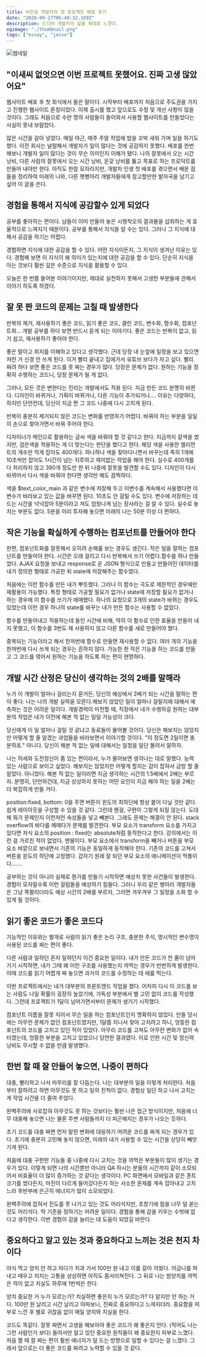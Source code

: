 ```yaml
---
title: 비전공 개발자의 첫 프로젝트 배포 후기
date: "2020-09-27T06:40:32.169Z"
description: 드디어 개발자의 삶을 제대로 느꼇다.
ogimage: "./thumbnail.png"
tags: ["essay", "jesse"]
---
```


![썸네일](thumbnail.png)

## "이새씨 없엇으면 이번 프로젝트 못했어요. 진짜 고생 많았어요"

웹사이트 배포 후 첫 회식에서 들은 말이다. 시작부터 배포까지 처음으로 주도권을 가지고 진행한 웹사이트 론칭이었다. 이제 출시를 했고 앞으로도 수정 및 개선 사항이 많을 것이다. 그래도 처음으로 수만 명의 사람들이 들어와서 사용할 웹사이트를 만들었다는 사실이 못내 보람찼다.

많은 시간을 갈아 넣었다. 매일 야근, 매주 주말 작업에 밤을 꼬박 새워 가며 일을 하기도 했다. 이전 회사는 널럴해서 개발자가 일이 많다는 것에 공감하지 못했다. 배포를 한번 해보니 개발자 일이 많다는 것이 무슨 의미인지 이해가 됐다. 나의 잘못에서 오는 시간 낭비, 다른 사람의 잘못에서 오는 시간 낭비, 온갖 낭비를 뚫고 목표로 하는 프로덕트를 만들어 내야만 한다.
아직도 한참 모자라지만, 개발자 인생 첫 배포를 겪으면서 배운 점들을 정리하여 미래의 나와, 다른 햇병아리 개발자들에게 참고할만한 발자국을 남기고 싶어 이 글을 쓴다.

## 경험을 통해서 지식에 공감할수 있게 되었다

공부를 좋아하는 편이다. 남들이 이미 만들어 놓은 시행착오의 결과물을 섭취하는 게 효율적으로 느껴지기 때문이다. 공부를 통해서 지식을 알 수는 있다. 그러나 그 지식에 대해서 공감을 하기는 어렵다.

경험하면 지식에 대한 공감을 할 수 있다. 어떤 지식이든지, 그 지식이 생겨난 이유는 있다. 경험해 보면 이 지식이 왜 의미가 있는지에 대한 공감을 할 수 있다. 단순히 지식을 아는 것보다 훨씬 깊은 수준으로 지식을 활용할 수 있다.

오늘은 한 번쯤 들어본 이야기이지만, 제대로 실천하지 못해서 고생한 부분들에 관해서 이야기 하도록 하겠다.

## 잘 못 짠 코드의 문제는 고칠 때 발생한다

반복의 제거, 재사용하기 좋은 코드, 읽기 좋은 코드, 클린 코드, 변수화, 함수화, 컴포넌트화... 개발 공부를 하다 보면 반드시 듣게 되는 이야기다. 좋은 코드는 반복이 없고, 읽기 쉽고, 재사용하기 좋아야 한다.

좋은 말이고 취지를 이해하고 있다고 생각했다. 근데 당장 내 눈앞에 일정을 보고 있으면 저런 거 신경 안 쓰게 된다. 이거 빨리 끝내고 집에가서 유튜브 보다가 자고 싶다. 빨리 짜려 하다 보면 좋은 코드를 못 짜는 경우가 많다. 당장은 문제가 없다. 원하는 기능을 정확히 수행하는 코드니, 당장 문제가 될 게 없다.

그러나, 모든 것은 변한다는 진리는 개발에서도 적용 된다. 지금 만든 코드 분명히 바뀐다. 디자인이 바뀌거나, 기획이 바뀌거나, 다른 기능이 추가되거나.... 이유는 다양하다, 하지만 단언컨데, 당신이 지금 짠 그 코드 나중에 다시 고치게 된다.

반복이 충분히 제거되지 않은 코드는 변화를 반영하기 어렵다. 바꿔야 하는 부분을 일일이 손으로 찾아가면서 바꿔 주어야 한다.

디자이너가 메인으로 활용하는 글씨 색을 바꿔야 할 것 같다고 한다. 지금까지 갈색을 썼지만, 검은색을 적용하는 게 더 맞는다는 판단을 했다고 한다. 해당 색을 사용한 엘리먼트의 개수만 적게 잡아도 400개다. 하나하나 색을 찾아다니면서 바꾸는데 족히 1개에 10초씩만 잡아도 1시간이 넘는 지루하고 재미없는 작업을 해야 한다. 실수로 400개를 다 처리하지 않고 390개 정도만 한 뒤 나중에 잘못을 발견할 수도 있다. 디자인이 다시 바뀌어서 다시 색을 바꿔야 한다면 생각만 해도 끔찍하다.

색을 \$text_color_main 과 같은 변수에 저장해 두고 이변수를 계속해서 사용했다면 이 변수가 바라보고 있는 값을 바꾸면 된다. 10초도 안 걸릴 수도 있다. 변수에 저장하는 데 드는 시간을 넉넉잡아 5분이라고 쳐도 엄청나게 남는 장사라는 걸 알 수 있다. 실수로 놓치는 부분도 없다. 5분을 미리 투자해 놓으면 미래의 나는 50분 이상 더 편하다.

## 작은 기능을 확실하게 수행하는 컴포넌트를 만들어야 한다

한편, 컴포넌트화를 잘못해서 오히려 손해를 보는 경우도 생긴다. 작은 일을 잘하는 컴포넌트를 만들어야 한다. 시간은 오래 걸리고 다시 반복해서 쓰기 어렵다.함수를 하나 만들었다. AJAX 요청을 보내고 response로 온 JSON 형식으로 만들고 만들어진 데이터를 내가 정의한 형태로 가공한 뒤 state에 저장해주는 함수였다.

처음에는 이런 함수를 만든 내가 뿌듯했다. 그러나 이 함수는 극도로 제한적인 경우에만 재활용이 가능했다. 특정 형태로 가공할 필요가 없거나 state에 저장할 필요가 없거나 하는 경우에 이 함수를 쓰기가 애매했다. 하나의 요청으로 3개의 state가 바뀌는 경우도 있었는데 이런 경우 하나의 state를 바꾸는 내가 만든 함수는 사용할 수 없었다.

함수를 만들어내고 적용하는데 들인 시간에 비해, 딱히 이 함수로 인한 효율을 만들어 내지 못했고, 이 함수를 3번도 체 사용하지 않고 다른 함수를 새로 만들어야 했다.

중복되는 기능이라고 해서 한꺼번에 함수로 만들면 재사용할 수 없다. 여러 개의 기능을 한꺼번에 다시 쓰게 되는 경우는 흔하지 않다. 가능한 한 작은 기능을 하는 코드를 만들고 그 코드를 엮어서 원하는 기능을 하도록 하는 편이 현명하다.

## 개발 시간 산정은 당신이 생각하는 것의 2배를 말해라

누가 이 개발이 얼마나 걸리는지 묻거든, 당신의 예상에서 2배가 되는 시간을 말하는 편이 좋다. 나는 나의 개발 실력을 모른다.해보지 않았던 일이 얼마나 걸릴지에 대해서 예측하는 것은 어려운 일이다. 개발경력이 미천할 때, 직장에서 내가 수행하길 원하는 대부분의 작업은 내가 이전에 해본 적 없는 일일 가능성이 크다.

당신에게 이 일 얼마나 걸릴 것 같냐고 동료들이 물어볼 것이다. 당신은 해보지는 않았지만 어떻게 할 줄 알겠는 과업들을 바라보면서 이야기할 것이다. "이 정도면 2일이면 충분하죠." 아니다. 당신이 해본 적 없는 일에 대해서는 일정을 일단 불려서 말하자.

나는 허세와 도전정신이 좀 있는 편이라서, 누가 물어보면 생각나는 대로 말했다. 능력 있는 사람으로 보이고 싶었다. 해보지는 않았지만 어떻게 할지는 감이 잡혀서 금방 할 줄 알았다. 아니었다. 해본 적 없는 일이라면 지금 생각하는 시간의 1.5배에서 2배는 부르자. 분명히, 단언하건대, 지금 상상하지 못하는 어떤 요인이 지금 해야 하는 일을 2배는 더 복잡하게 만들 거다.

position:fixed, bottom: 0을 주면 버튼이 윈도의 최하단에 항상 붙어 다닐 것만 같다. 쉽게 레이아웃을 구성할 수 있을 것 같다. 그런데 웬걸, 구현이 그렇게 되질 않는다. 도대체 뭐가 문제인지 이런저런 속성들을 넣고 빼본다. 그래도 문제는 해결이 안 된다. stack overflow의 바다를 헤매다가 문제를 발견한다. 부모 요소가 transform 요소를 가지고 있다면 자식 요소의 position : fixed는 absolute처럼 동작한다고 한다. 강의에서는 이런 걸 가르친 적이 없었다. 맨붕이다. 부모 요소에서 transform을 빼거나 버튼을 부모 요소 바깥으로 보내면서 기존의 기능은 동일하게 동작해야 한다. 기존의 코드를 고쳐서 버튼을 윈도의 하단에 고정했다. 갑자기 원래 잘 되던 부모 요소의 애니메이션이 먹통이다…….

공부하는 것이 아니라 실제로 뭔가를 만들기 시작하면 예상치 못한 사건들이 발생한다. 경험이 모자랄수록 이런 걸림돌을 예상하기 힘들다. 그러니 우리 같은 병아리 개발자들은 그냥 쪽팔리더라도 예상 시간의 2배를 부르자, 그러면 겨우겨우 그 일정을 소화 할 수 있게 될 것이다.

## 읽기 좋은 코드가 좋은 코드다

기능적인 이유와는 별개로 사람이 읽기 좋은 논리 구조, 충분한 주석, 명시적인 변수명이 사용된 코드를 짜는 편이 좋다.

다른 사람과 일하던 혼자 일하던지 이건 중요한 일이다. 내가 만든 코드가 천 줄이 넘어가기 시작하면, 내가 그때 왜 이런 구조를 사용했는지 까먹는 경우가 빈번하게 발생한다. 이때 코드를 읽기 어렵게 짜 놓으면 과거의 코드를 수정하는 데 애를 먹는다.

이번 프로젝트에서는 내가 대부분의 프론트엔드 작업을 했다. 어차피 다시 이 코드를 보는 사람도 나일 확률이 굉장히 높았기에, 가독성 부분에서 별 고민 없이 코드를 작성했다. 그런데 프로젝트가 1달이 넘어가면서부터 문제가 생기기 시작했다.

컴포넌트 이름을 잘못 지어서 무슨 일을 하는 컴포넌트인지 명확하지 않았다. 만들 당시에는 아무런 문제가 없던 컴포넌트였지만, 1달쯤 지나서 찾아 고치려고 하니, 엉뚱한 컴포넌트의 코드를 고치고 있던 적이 있었다. 아무리 코드를 고쳐도 아무런 변화가 없어 속 터졌는데, 엉뚱한 부분을 고치고 있었으니 당연한 결과였다. 이로 인한 시간 및 정신력 낭비도 무시할 수 없을 만큼 발생했다.

## 한번 할 때 잘 만들어 놓으면, 나중이 편하다

대충, 빨리하고 나서 마무리를 잘 다듬는다. 나는 대부분의 일을 이렇게 처리한다. 처음부터 잘하려고 하면 아무것도 못 하고 일의 진척이 없다. 경험상 일단 하고 나서 고치는 게 작업 시간을 더 줄여 주었다.

완벽주의에 사로잡혀 아무것도 못 하는 것보다는 훨씬 나은 접근 방식이지만, 처음에 너무 대충해 놓으면 나는 물론 주변 사람들까지 더 피곤해지는 경우가 나오는 듯하다.

초기 코드를 대충 짜면 먼저 말한 변화에 대응하기 어려운 코드를 짜게 되는 경우가 있다. 초기에 충분히 고민해 놓지 않으면, 미래의 내가 사용할 수 있는 시간을 상당히 빼앗기게 된다.

처음에 대충 구현한 기능들 중 나중에 다시 고치는 것을 까먹은 부분들이 많이 생기는 경우가 있다. 이렇게 되면 나의 시간뿐만 아니라 QA 하시는 분들의 시간까지 같이 소모되어서 비효율이 더 많이 증가하는 것 같다는 생각이다. PC 화면에서 모바일과 같은 폰트 크기를 썼다든지, 마진이 다르게 들어갔다든지 하는 사소한 문제를 계속 잡아내고 고치느라 후반부에 은근히 에너지가 많이 소모되었다.

완벽주의에 잡혀서 진도를 못 나가고 있는 것도 어리석지만, 초창기에 힘을 너무 덜 쏟는 것도 어리석다. 딱 기준을 정하기는 어려운 일이다. 경험을 통해 감을 키우는 수밖에 없다고 생각한다. 이번 경험이 감을 늘리는 데 도움이 되었길 바란다.

## 중요하다고 알고 있는 것과 중요하다고 느끼는 것은 천지 차이다

야식 먹고 양치 안 하고 자다가 치과 가서 100만 원 내고 이를 갈아 끼웠다. 어금니를 파내고 때우고 지지는 고통을 상상하면 아직도 몸서리쳐진다. 그 뒤로 나는 밤양치를 까먹은 적이 없고 치실도 하루에 1번씩은 한다.

양치 중요한 거 누가 모르는가? 치실하면 좋은지 누가 모르는가? 다 알지만 안 하는 거다. 100만 원 날리고 시간 날리고 아파보니, 진짜로 중요하다고 느껴지더라. 중요함을 피부로 느낀 후 별로 귀찮음 없이 매일 양치와 치실을 한다.

코드도 똑같다. 잘못 짜면서 고생을 해보아야 좋은 코드가 왜 좋은지 안다. (적어도 나는 그런 사람인가 보다) 들어서만 알고 있던 중요한 원칙들이 왜 중요한지 피부로 느꼈다. 처음 짤 때 잘 짜는 편이 훨씬 에너지가 덜 드는 방향으로 일할 수 있다는 걸 느꼈다. 그래서 앞으로는 더 좋은 코드를 짜려고 노력할 수 있을 것 같다.
